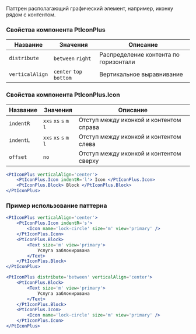 Паттрен располагающий графический элемент, например, иконку рядом с контентом.

### Свойства компонента PtIconPlus

| Название | Значения | Описание |
| -------- | -------- | -------- |
| `distribute` | `between` `right` | Распределение контента по горизонтали |
| `verticalAlign` | `center` `top` `bottom` | Вертикальное выравнивание |

### Свойства компонента PtIconPlus.Icon

| Название | Значения | Описание |
| -------- | -------- | -------- |
| `indentR` | `xxs` `xs` `s` `m` `l` | Отступ между иконкой и контентом справа |
| `indentL` | `xxs` `xs` `s` `m` `l` | Отступ между иконкой и контентом слева |
| `offset` | `no` | Отступ между иконкой и контентом сверху|

```jsx
<PtIconPlus verticalAlign='center'>
	<PtIconPlus.Icon indentR='l'> Icon </PtIconPlus.Icon>
	<PtIconPlus.Block> Block </PtIconPlus.Block>
</PtIconPlus>
```

### Пример использование паттерна

```jsx
<PtIconPlus verticalAlign='center'>
	<PtIconPlus.Icon indentR='s'>
		<Icon name='lock-circle' size='m' view='primary' />
	</PtIconPlus.Icon>
	<PtIconPlus.Block>
		<Text size='m' view='primary'>
			Услуга заблокирована
		</Text>
	</PtIconPlus.Block>
</PtIconPlus>
```

```jsx
<PtIconPlus distribute='between' verticalAlign='center'>
	<PtIconPlus.Block>
		<Text size='m' view='primary'>
			Услуга заблокирована
		</Text>
	</PtIconPlus.Block>
	<PtIconPlus.Icon>
		<Icon name='lock-circle' size='m' view='primary' />
	</PtIconPlus.Icon>
</PtIconPlus>
```

